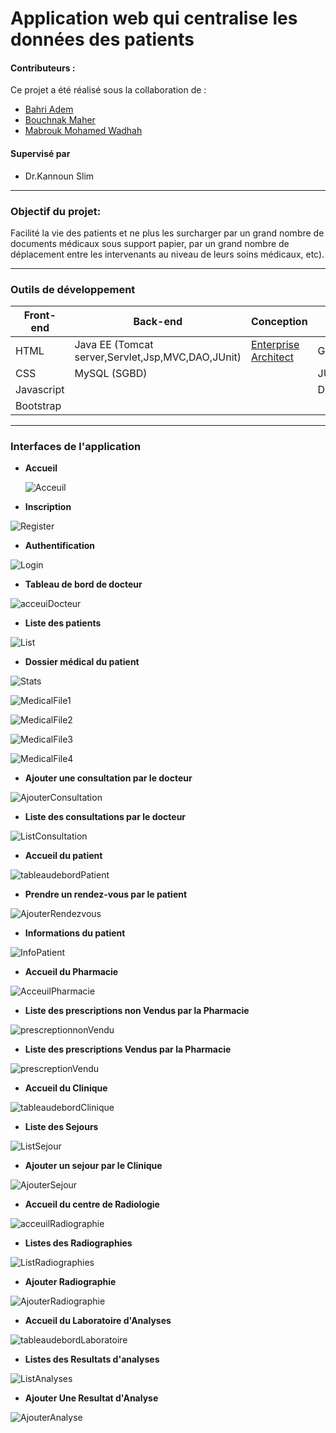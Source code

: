 # Application web qui centralise les données des patients

#### **Contributeurs :**
Ce projet a été réalisé sous la collaboration de :
  
  * [Bahri Adem ](https://github.com/Bahri-Adem)
  * [Bouchnak Maher](https://github.com/)
  * [Mabrouk Mohamed Wadhah](https://github.com/WadhahMabrouk)

#### **Supervisé par** 
* Dr.Kannoun Slim

---
### **Objectif du projet:**
Facilité la vie des patients et ne plus les surcharger par un grand nombre de documents médicaux sous support papier, par un grand nombre de déplacement entre les intervenants au niveau de leurs soins médicaux, etc).

---
### **Outils de développement**

<table>
    <thead>
        <th>Front-end</th>
        <th>Back-end</th>
        <th>Conception</th>
        <th>Autres</th>
    </thead>
    <tbody>
        <tr>
            <td>HTML</td>
            <td>Java EE (Tomcat server,Servlet,Jsp,MVC,DAO,JUnit)</td>
            <td><a href="https://sparxsystems.com/">Enterprise Architect</a></td>
             <td>Git/Github</td>
        </tr>
        <tr>
            <td>CSS</td>
            <td>MySQL (SGBD)</td>
            <td></td>
              <td>JUnit</td>
        </tr>
         <tr>
            <td>Javascript</td>
            <td></td>
            <td></td>
              <td>Docker</td>
        </tr>
        <tr>
            <td>Bootstrap</td>
            <td></td>
            <td></td>
             <td></td>
        </tr>
    </tbody>
</table>

---


### **Interfaces de l'application**
* **Accueil**
  
  ![Acceuil](https://github.com/Bahri-Adem/application-web-qui-centralise-les-donn-es-des-patients/assets/103949052/bc65f6b3-a2c6-4ae0-90be-54b4b77af983)


* **Inscription**

![Register](https://github.com/Bahri-Adem/application-web-qui-centralise-les-donn-es-des-patients/assets/103949052/bcfec5d4-d78b-41f2-94f3-f3c32683a9b2)


* **Authentification**

![Login](https://github.com/Bahri-Adem/application-web-qui-centralise-les-donn-es-des-patients/assets/103949052/cb4bb4a6-297a-4d56-b19c-f5727cc82772)


* **Tableau de bord de docteur**

![acceuiDocteur](https://github.com/Bahri-Adem/application-web-qui-centralise-les-donn-es-des-patients/assets/103949052/511e9b62-91ca-4ca6-b28b-1b5c97869cbb)

* **Liste des patients**

![List](https://github.com/Bahri-Adem/application-web-qui-centralise-les-donn-es-des-patients/assets/103949052/5fbca076-cfd2-4918-b4c5-4cc41b7da1e7)


* **Dossier médical du patient**

![Stats](https://github.com/Bahri-Adem/application-web-qui-centralise-les-donn-es-des-patients/assets/103949052/8106ab42-399a-4464-b963-37418fe38bf8)

![MedicalFile1](https://github.com/Bahri-Adem/application-web-qui-centralise-les-donn-es-des-patients/assets/103949052/8ef2f691-9346-4fc2-9a8d-c6b97bda26fa)

![MedicalFile2](https://github.com/Bahri-Adem/application-web-qui-centralise-les-donn-es-des-patients/assets/103949052/504e20d6-7667-475a-b2bd-3bcefb6e49c8)

![MedicalFile3](https://github.com/Bahri-Adem/application-web-qui-centralise-les-donn-es-des-patients/assets/103949052/3885d32c-9743-4934-8cb9-10b4f34b0fd3)

![MedicalFile4](https://github.com/Bahri-Adem/application-web-qui-centralise-les-donn-es-des-patients/assets/103949052/1881ad6d-4ec4-4010-b477-70d7870fb8c7)


* **Ajouter une consultation par le docteur**

![AjouterConsultation](https://github.com/Bahri-Adem/application-web-qui-centralise-les-donn-es-des-patients/assets/103949052/7868fbf4-1c3c-4229-8272-cc045c13dcfd)

* **Liste des consultations par le docteur**
 
![ListConsultation](https://github.com/Bahri-Adem/application-web-qui-centralise-les-donn-es-des-patients/assets/103949052/fa4e11e7-3ae9-4ff6-aad7-aadb3615f9db)

* **Accueil du patient**

![tableaudebordPatient](https://github.com/Bahri-Adem/application-web-qui-centralise-les-donn-es-des-patients/assets/103949052/bd44c790-9a98-4941-a3e4-21373f996fea)

* **Prendre un rendez-vous par le patient**

![AjouterRendezvous](https://github.com/Bahri-Adem/application-web-qui-centralise-les-donn-es-des-patients/assets/103949052/d9d76ad6-c45e-487d-956d-784c4b5348af)

* **Informations du patient**

![InfoPatient](https://github.com/Bahri-Adem/application-web-qui-centralise-les-donn-es-des-patients/assets/103949052/1062e2ab-18d2-4dc5-a1a9-38030c8716ae)

* **Accueil du Pharmacie**

![AcceuilPharmacie](https://github.com/Bahri-Adem/application-web-qui-centralise-les-donn-es-des-patients/assets/103949052/483d2c92-1780-424e-8ca1-f9c9d128604d)

* **Liste des prescriptions non Vendus par la Pharmacie**

![prescreptionnonVendu](https://github.com/Bahri-Adem/application-web-qui-centralise-les-donn-es-des-patients/assets/103949052/bb1a62cd-c25b-448c-82e5-42b0c82a6795)

* **Liste des prescriptions Vendus par la Pharmacie**

![prescreptionVendu](https://github.com/Bahri-Adem/application-web-qui-centralise-les-donn-es-des-patients/assets/103949052/3a512b4e-2970-49f5-baf1-6eb0a3061b1d)

* **Accueil du Clinique**

![tableaudebordClinique](https://github.com/Bahri-Adem/application-web-qui-centralise-les-donn-es-des-patients/assets/103949052/b8312682-7ac9-46f8-a12c-47f84d9d7ff1)

* **Liste des Sejours**

![ListSejour](https://github.com/Bahri-Adem/application-web-qui-centralise-les-donn-es-des-patients/assets/103949052/549898dc-ed16-4904-990f-a434d2062672)

* **Ajouter un sejour par le Clinique**

![AjouterSejour](https://github.com/Bahri-Adem/application-web-qui-centralise-les-donn-es-des-patients/assets/103949052/058e6187-1bef-4069-953c-658784f0e004)

* **Accueil du centre de Radiologie**

![acceuilRadiographie](https://github.com/Bahri-Adem/application-web-qui-centralise-les-donn-es-des-patients/assets/103949052/74f5091f-aaf0-4cee-908f-704100560434)

* **Listes des Radiographies**

![ListRadiographies](https://github.com/Bahri-Adem/application-web-qui-centralise-les-donn-es-des-patients/assets/103949052/9505b433-3659-46ed-a5f0-39502b7a93ee)

* **Ajouter Radiographie**

![AjouterRadiographie](https://github.com/Bahri-Adem/application-web-qui-centralise-les-donn-es-des-patients/assets/103949052/4113edcc-38b8-4295-8df0-3631af065b1c)


* **Accueil du Laboratoire d'Analyses**

![tableaudebordLaboratoire](https://github.com/Bahri-Adem/application-web-qui-centralise-les-donn-es-des-patients/assets/103949052/2bf4b1b3-3e07-4c0b-9c42-e9fafc4a17b8)


* **Listes des Resultats d'analyses**

![ListAnalyses](https://github.com/Bahri-Adem/application-web-qui-centralise-les-donn-es-des-patients/assets/103949052/3874aff3-272f-4cd5-9f99-4bf3a921b31a)


* **Ajouter Une Resultat d'Analyse**


![AjouterAnalyse](https://github.com/Bahri-Adem/application-web-qui-centralise-les-donn-es-des-patients/assets/103949052/ee30aebe-9257-482d-8b05-7b99d25f69a5)
